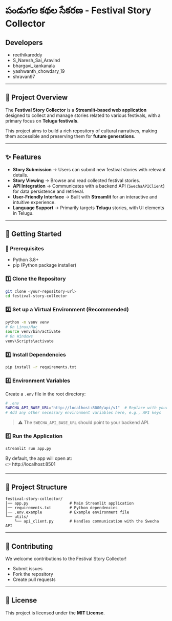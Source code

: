 # పండుగల కథల సేకరణ - Festival Story Collector

## Developers
- reethikareddy
- S_Naresh_Sai_Aravind    
- bhargavi_kankanala  
- yashwanth_chowdary_19  
- shravan97  

---

## 📖 Project Overview
The **Festival Story Collector** is a **Streamlit-based web application** designed to collect and manage stories related to various festivals, with a primary focus on **Telugu festivals**.  

This project aims to build a rich repository of cultural narratives, making them accessible and preserving them for **future generations**.

---

## ✨ Features
- **Story Submission** → Users can submit new festival stories with relevant details.  
- **Story Viewing** → Browse and read collected festival stories.  
- **API Integration** → Communicates with a backend API (`SwechaAPIClient`) for data persistence and retrieval.  
- **User-Friendly Interface** → Built with **Streamlit** for an interactive and intuitive experience.  
- **Language Support** → Primarily targets **Telugu** stories, with UI elements in Telugu.  

---

## 🚀 Getting Started

### 🔹 Prerequisites
- Python 3.8+  
- pip (Python package installer)  

### 1️⃣ Clone the Repository
```bash
git clone <your-repository-url>
cd festival-story-collector
```

### 2️⃣ Set up a Virtual Environment (Recommended)
```bash
python -m venv venv
# On Linux/Mac
source venv/bin/activate  
# On Windows
venv\Scripts\activate
```

### 3️⃣ Install Dependencies
```bash
pip install -r requirements.txt
```

### 4️⃣ Environment Variables
Create a `.env` file in the root directory:  

```bash
# .env
SWECHA_API_BASE_URL="http://localhost:8000/api/v1"  # Replace with your actual API endpoint
# Add any other necessary environment variables here, e.g., API keys
```

> ⚠️ The `SWECHA_API_BASE_URL` should point to your backend API.

### 5️⃣ Run the Application
```bash
streamlit run app.py
```

By default, the app will open at:  
👉 http://localhost:8501

---

## 📂 Project Structure
```
festival-story-collector/
│── app.py                  # Main Streamlit application
│── requirements.txt        # Python dependencies
│── .env.example            # Example environment file
└── utils/
    └── api_client.py       # Handles communication with the Swecha API
```

---

## 🤝 Contributing
We welcome contributions to the Festival Story Collector!  
- Submit issues  
- Fork the repository  
- Create pull requests  

---

## 📜 License
This project is licensed under the **MIT License**.
